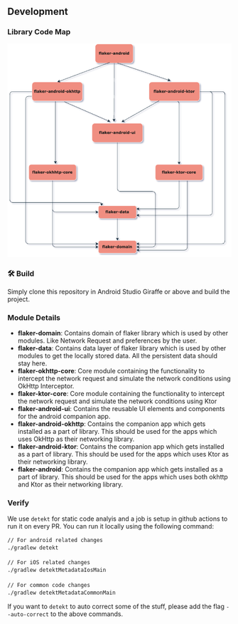 ## Development

### Library Code Map
![library-code-map.png](assets/library-code-map.png)


### 🛠️ Build
Simply clone this repository in Android Studio Giraffe or above and build the project.

### Module Details
- **flaker-domain**: Contains domain of flaker library which is used by other modules. Like Network Request and preferences by the user.
- **flaker-data**: Contains data layer of flaker library which is used by other modules to get the locally stored data. All the persistent data should stay here.
- **flaker-okhttp-core**: Core module containing the functionality to intercept the network request and simulate the network conditions using OkHttp Interceptor.
- **flaker-ktor-core**: Core module containing the functionality to intercept the network request and simulate the network conditions using Ktor
- **flaker-android-ui**: Contains the reusable UI elements and components for the android companion app.
- **flaker-android-okhttp**: Contains the companion app which gets installed as a part of library. This should be used for the apps which uses OkHttp as their networking library.
- **flaker-android-ktor**: Contains the companion app which gets installed as a part of library. This should be used for the apps which uses Ktor as their networking library.
- **flaker-android**: Contains the companion app which gets installed as a part of library. This should be used for the apps which uses both okhttp and Ktor as their networking library.

### Verify
We use `detekt` for static code analyis and a job is setup in github actions to run it on every PR. You can run it locally using the following command:
```bash
// For android related changes
./gradlew detekt

// For iOS related changes
./gradlew detektMetadataIosMain

// For common code changes
./gradlew detektMetadataCommonMain
```

If you want to `detekt` to auto correct some of the stuff, please add the flag `--auto-correct` to the above commands.